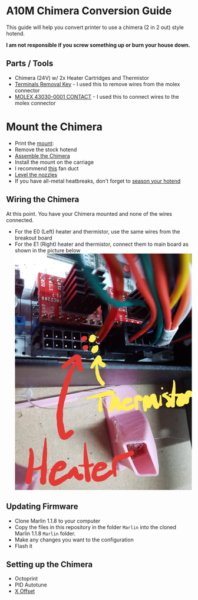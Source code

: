 # A10M Chimera Conversion Guide

This guide will help you convert printer to use a chimera (2 in 2 out) style hotend. 

**I am not responsible if you screw something up or burn your house down.**

## Parts / Tools

  * Chimera (24V) w/ 2x Heater Cartridges and Thermistor
  * [Terminals Removal Key](https://www.amazon.com/gp/product/B07CHF74S9/) - I used this to remove wires from the molex connector
  * [MOLEX 43030-0001 CONTACT](https://www.amazon.com/gp/product/B00LQPGO8A) - I used this to connect wires to the molex connector
  
# Mount the Chimera
  * Print the [mount](https://www.thingiverse.com/thing:3488156): 
  * Remove the stock hotend
  * [Assemble the Chimera](https://e3d-online.dozuki.com/Guide/Chimera+Assembly/77?lang=en)
  * Install the mount on the carriage
  * I recommend [this](https://www.thingiverse.com/thing:2563670) fan duct 
  * [Level the nozzles](https://www.youtube.com/watch?v=7Bv5rPmiO0Q)
  * If you have all-metal heatbreaks, don't forget to [season your hotend](https://www.youtube.com/watch?v=shSfZxK-VUk)

## Wiring the Chimera
At this point. You have your Chimera mounted and none of the wires connected.
  * For the E0 (Left) heater and thermistor, use the same wires from the breakout board
  * For the E1 (Right) heater and thermistor, connect them to main board as shown in the picture below
    ![Wiring for E1](images/wiring-e1.jpg)

## Updating Firmware
  * Clone Marlin 1.1.8 to your computer 
  * Copy the files in this repository in the folder `Marlin` into the cloned Marlin 1.1.8 `Marlin` folder.
  * Make any changes you want to the configuration
  * Flash it

## Setting up the Chimera
  * Octoprint
  * PID Autotune
  * [X Offset](https://www.youtube.com/watch?v=aQbqc2br5yo)
